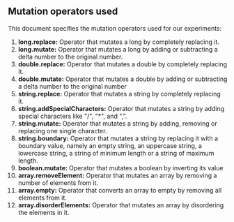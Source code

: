 ## Mutation operators used

This document specifies the mutation operators used for our experiments:

1. **long.replace:** Operator that mutates a long by completely replacing it.
1. **long.mutate:** Operator that mutates a long by adding or subtracting a delta number to the original number.
1. **double.replace:** Operator that mutates a double by completely replacing it.
1. **double.mutate:** Operator that mutates a double by adding or subtracting a delta number to the original number
1. **string.replace:** Operator that mutates a string by completely replacing it.
1. **string.addSpecialCharacters:** Operator that mutates a string by adding special characters like "/", "*", and ",".
1. **string.mutate:** Operator that mutates a string by adding, removing or replacing one single character.
1. **string.boundary:** Operator that mutates a string by replacing it with a boundary value, namely an empty string, an uppercase string, a lowercase string, a string of minimum length or a string of maximum length.
1. **boolean.mutate:** Operator that mutates a boolean by inverting its value
1. **array.removeElement:** Operator that mutates an array by removing a number of elements from it.
1. **array.empty:** Operator that converts an array to empty by removing all elements from it.
1. **array.disorderElements:** Operator that mutates an array by disordering the elements in it.